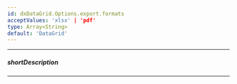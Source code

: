 ```yaml
---
id: dxDataGrid.Options.export.formats
acceptValues: 'xlsx' | 'pdf'
type: Array<String>
default: 'DataGrid'
---
```

---
##### shortDescription
<!-- Description goes here -->

---
<!-- Description goes here -->